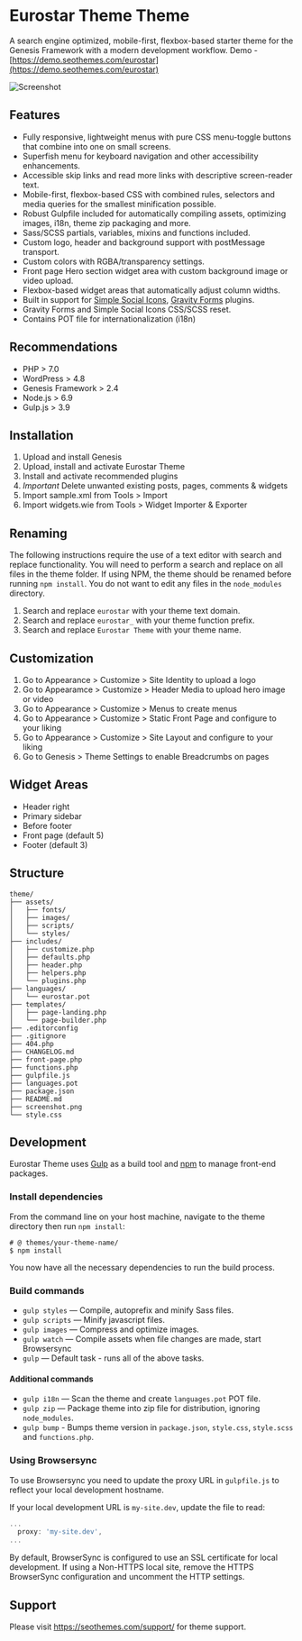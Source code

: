 # Eurostar Theme Theme

A search engine optimized, mobile-first, flexbox-based starter theme for the Genesis Framework with a modern development workflow. Demo - [https://demo.seothemes.com/eurostar](https://demo.seothemes.com/eurostar)


![Screenshot](https://s3-us-west-1.amazonaws.com/seo-themes/screenshot.png)


## Features

* Fully responsive, lightweight menus with pure CSS menu-toggle buttons that combine into one on small screens.
* Superfish menu for keyboard navigation and other accessibility enhancements.
* Accessible skip links and read more links with descriptive screen-reader text.
* Mobile-first, flexbox-based CSS with combined rules, selectors and media queries for the smallest minification possible.
* Robust Gulpfile included for automatically compiling assets, optimizing images, i18n, theme zip packaging and more.
* Sass/SCSS partials, variables, mixins and functions included.
* Custom logo, header and background support with postMessage transport.
* Custom colors with RGBA/transparency settings.
* Front page Hero section widget area with custom background image or video upload.
* Flexbox-based widget areas that automatically adjust column widths.
* Built in support for [Simple Social Icons](https://en-au.wordpress.org/plugins/simple-social-icons/), [Gravity Forms](http://www.gravityforms.com/) plugins.
* Gravity Forms and Simple Social Icons CSS/SCSS reset.
* Contains POT file for internationalization (i18n)


## Recommendations

* PHP > 7.0
* WordPress > 4.8
* Genesis Framework > 2.4
* Node.js > 6.9
* Gulp.js > 3.9 


## Installation

1. Upload and install Genesis
2. Upload, install and activate Eurostar Theme
3. Install and activate recommended plugins
4. *Important* Delete unwanted existing posts, pages, comments & widgets
5. Import sample.xml from Tools > Import
6. Import widgets.wie from Tools > Widget Importer & Exporter


## Renaming

The following instructions require the use of a text editor with search and replace functionality. You will need to perform a search and replace on all files in the theme folder. If using NPM, the theme should be renamed before running `npm install`. You do not want to edit any files in the `node_modules` directory.

1. Search and replace `eurostar` with your theme text domain.
2. Search and replace `eurostar_` with your theme function prefix.
3. Search and replace `Eurostar Theme` with your theme name.


## Customization

1. Go to Appearance > Customize > Site Identity to upload a logo
2. Go to Appearamce > Customize > Header Media to upload hero image or video
3. Go to Appearance > Customize > Menus to create menus
4. Go to Appearance > Customize > Static Front Page and configure to your liking
5. Go to Appearance > Customize > Site Layout and configure to your liking
6. Go to Genesis > Theme Settings to enable Breadcrumbs on pages


## Widget Areas

* Header right
* Primary sidebar
* Before footer
* Front page (default 5) 
* Footer (default 3)


## Structure

```shell
theme/  
├── assets/
│   ├── fonts/
│   ├── images/
│   ├── scripts/
│   └── styles/
├── includes/
│   ├── customize.php
│   ├── defaults.php
│   ├── header.php
│   ├── helpers.php
│   └── plugins.php
├── languages/
│   └── eurostar.pot
├── templates/
│   ├── page-landing.php
│   └── page-builder.php
├── .editorconfig
├── .gitignore
├── 404.php
├── CHANGELOG.md
├── front-page.php
├── functions.php
├── gulpfile.js
├── languages.pot
├── package.json
├── README.md
├── screenshot.png
└── style.css
```


## Development

Eurostar Theme uses [Gulp](http://gulpjs.com/) as a build tool and [npm](https://www.npmjs.com/) to manage front-end packages.

### Install dependencies

From the command line on your host machine, navigate to the theme directory then run `npm install`:

```shell
# @ themes/your-theme-name/
$ npm install
```

You now have all the necessary dependencies to run the build process.

### Build commands

* `gulp styles` — Compile, autoprefix and minify Sass files.
* `gulp scripts` — Minify javascript files.
* `gulp images` — Compress and optimize images.
* `gulp watch` — Compile assets when file changes are made, start Browsersync
* `gulp` — Default task - runs all of the above tasks.


#### Additional commands

* `gulp i18n` — Scan the theme and create `languages.pot` POT file.
* `gulp zip` — Package theme into zip file for distribution, ignoring `node_modules`.
* `gulp bump` - Bumps theme version in `package.json`, `style.css`, `style.scss` and `functions.php`. 


### Using Browsersync

To use Browsersync you need to update the proxy URL in `gulpfile.js` to reflect your local development hostname.

If your local development URL is `my-site.dev`, update the file to read:

```javascript
...
  proxy: 'my-site.dev',
...
```

By default, BrowserSync is configured to use an SSL certificate for local development. If using a Non-HTTPS local site, remove the HTTPS BrowserSync configuration and uncomment the HTTP settings.




## Support

Please visit https://seothemes.com/support/ for theme support.
